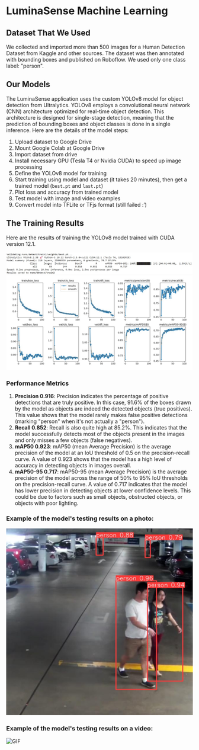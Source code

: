 # LuminaSense Machine Learning

## Dataset That We Used

We collected and imported more than 500 images for a Human Detection Dataset from Kaggle and other sources. The dataset was then annotated with bounding boxes and published on Roboflow. We used only one class label: "person".

## Our Models

The LuminaSense application uses the custom YOLOv8 model for object detection from Ultralytics. YOLOv8 employs a convolutional neural network (CNN) architecture optimized for real-time object detection. This architecture is designed for single-stage detection, meaning that the prediction of bounding boxes and object classes is done in a single inference. Here are the details of the model steps:

1. Upload dataset to Google Drive
2. Mount Google Colab at Google Drive
3. Import dataset from drive
4. Install necessary GPU (Tesla T4 or Nvidia CUDA) to speed up image processing
5. Define the YOLOv8 model for training
6. Start training using model and dataset (it takes 20 minutes), then get a trained model (`best.pt` and `last.pt`)
7. Plot loss and accuracy from trained model
8. Test model with image and video examples
9. Convert model into TFLite or TFjs format (still failed :’)

## The Training Results

Here are the results of training the YOLOv8 model trained with CUDA version 12.1.

![GAMBAR](https://github.com/C241-PS261-LuminaSense/.github/blob/be5e91f47077610f77bccb3205489e4bf23aa1a3/assets/image1.jpg)
![GAMBAR](https://github.com/C241-PS261-LuminaSense/.github/blob/be5e91f47077610f77bccb3205489e4bf23aa1a3/assets/image2.jpg)

### Performance Metrics
1. **Precision 0.916**: Precision indicates the percentage of positive detections that are truly positive. In this case, 91.6% of the boxes drawn by the model as objects are indeed the detected objects (true positives). This value shows that the model rarely makes false positive detections (marking "person" when it's not actually a "person").
2. **Recall 0.852**: Recall is also quite high at 85.2%. This indicates that the model successfully detects most of the objects present in the images and only misses a few objects (false negatives).
3. **mAP50 0.923**: mAP50 (mean Average Precision) is the average precision of the model at an IoU threshold of 0.5 on the precision-recall curve. A value of 0.923 shows that the model has a high level of accuracy in detecting objects in images overall.
4. **mAP50-95 0.717**: mAP50-95 (mean Average Precision) is the average precision of the model across the range of 50% to 95% IoU thresholds on the precision-recall curve. A value of 0.717 indicates that the model has lower precision in detecting objects at lower confidence levels. This could be due to factors such as small objects, obstructed objects, or objects with poor lighting.

### Example of the model's testing results on a photo:
![GAMBAR](https://github.com/C241-PS261-LuminaSense/.github/blob/be5e91f47077610f77bccb3205489e4bf23aa1a3/assets/image3.jpg)

### Example of the model's testing results on a video:
![GIF](https://user-images.githubusercontent.com/37643248/188248210-2c02790b-6231-4549-8211-e3edcccba9e8.gif)
